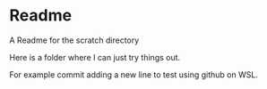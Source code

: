 # Readme

A Readme for the scratch directory

Here is a folder where I can just try things out. 

For example commit adding a new line to test using github on WSL. 
